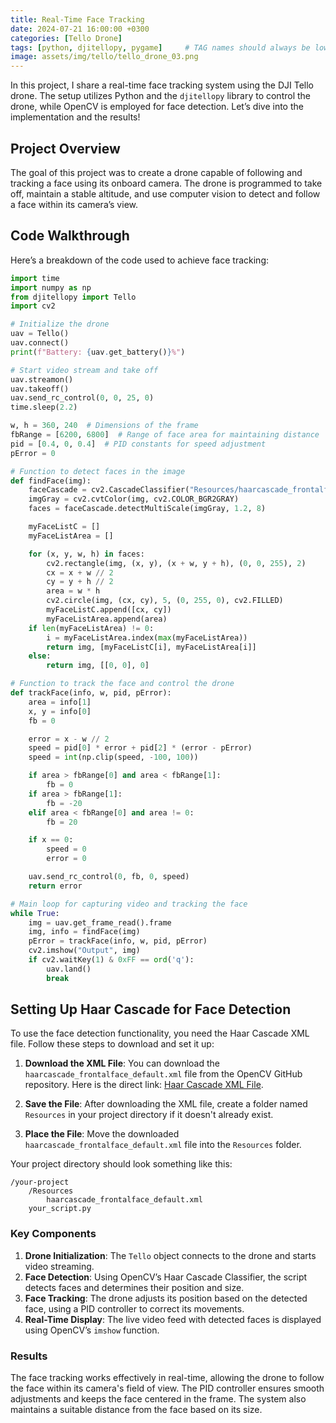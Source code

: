 ```yaml
---
title: Real-Time Face Tracking
date: 2024-07-21 16:00:00 +0300
categories: [Tello Drone]
tags: [python, djitellopy, pygame]     # TAG names should always be lowercase
image: assets/img/tello/tello_drone_03.png
---
```


In this project, I share a real-time face tracking system using the DJI Tello drone. The setup utilizes Python and the `djitellopy` library to control the drone, while OpenCV is employed for face detection. Let’s dive into the implementation and the results!

## Project Overview

The goal of this project was to create a drone capable of following and tracking a face using its onboard camera. The drone is programmed to take off, maintain a stable altitude, and use computer vision to detect and follow a face within its camera’s view.

## Code Walkthrough

Here’s a breakdown of the code used to achieve face tracking:

```python
import time
import numpy as np
from djitellopy import Tello
import cv2

# Initialize the drone
uav = Tello()
uav.connect()
print(f"Battery: {uav.get_battery()}%")

# Start video stream and take off
uav.streamon()
uav.takeoff()
uav.send_rc_control(0, 0, 25, 0)
time.sleep(2.2)

w, h = 360, 240  # Dimensions of the frame
fbRange = [6200, 6800]  # Range of face area for maintaining distance
pid = [0.4, 0, 0.4]  # PID constants for speed adjustment
pError = 0

# Function to detect faces in the image
def findFace(img):
    faceCascade = cv2.CascadeClassifier("Resources/haarcascade_frontalface_default.xml")
    imgGray = cv2.cvtColor(img, cv2.COLOR_BGR2GRAY)
    faces = faceCascade.detectMultiScale(imgGray, 1.2, 8)

    myFaceListC = []
    myFaceListArea = []

    for (x, y, w, h) in faces:
        cv2.rectangle(img, (x, y), (x + w, y + h), (0, 0, 255), 2)
        cx = x + w // 2
        cy = y + h // 2
        area = w * h
        cv2.circle(img, (cx, cy), 5, (0, 255, 0), cv2.FILLED)
        myFaceListC.append([cx, cy])
        myFaceListArea.append(area)
    if len(myFaceListArea) != 0:
        i = myFaceListArea.index(max(myFaceListArea))
        return img, [myFaceListC[i], myFaceListArea[i]]
    else:
        return img, [[0, 0], 0]

# Function to track the face and control the drone
def trackFace(info, w, pid, pError):
    area = info[1]
    x, y = info[0]
    fb = 0

    error = x - w // 2
    speed = pid[0] * error + pid[2] * (error - pError)
    speed = int(np.clip(speed, -100, 100))

    if area > fbRange[0] and area < fbRange[1]:
        fb = 0
    if area > fbRange[1]:
        fb = -20
    elif area < fbRange[0] and area != 0:
        fb = 20

    if x == 0:
        speed = 0
        error = 0

    uav.send_rc_control(0, fb, 0, speed)
    return error

# Main loop for capturing video and tracking the face
while True:
    img = uav.get_frame_read().frame
    img, info = findFace(img)
    pError = trackFace(info, w, pid, pError)
    cv2.imshow("Output", img)
    if cv2.waitKey(1) & 0xFF == ord('q'):
        uav.land()
        break
```

## Setting Up Haar Cascade for Face Detection

To use the face detection functionality, you need the Haar Cascade XML file. Follow these steps to download and set it up:

1. **Download the XML File**: You can download the `haarcascade_frontalface_default.xml` file from the OpenCV GitHub repository. Here is the direct link: [Haar Cascade XML File](https://github.com/opencv/opencv/blob/master/data/haarcascades/haarcascade_frontalface_default.xml).

2. **Save the File**: After downloading the XML file, create a folder named `Resources` in your project directory if it doesn't already exist.

3. **Place the File**: Move the downloaded `haarcascade_frontalface_default.xml` file into the `Resources` folder.

Your project directory should look something like this:

```
/your-project
    /Resources
        haarcascade_frontalface_default.xml
    your_script.py
```

### Key Components

1. **Drone Initialization**: The `Tello` object connects to the drone and starts video streaming.
2. **Face Detection**: Using OpenCV’s Haar Cascade Classifier, the script detects faces and determines their position and size.
3. **Face Tracking**: The drone adjusts its position based on the detected face, using a PID controller to correct its movements.
4. **Real-Time Display**: The live video feed with detected faces is displayed using OpenCV’s `imshow` function.

### Results

The face tracking works effectively in real-time, allowing the drone to follow the face within its camera's field of view. The PID controller ensures smooth adjustments and keeps the face centered in the frame. The system also maintains a suitable distance from the face based on its size.
